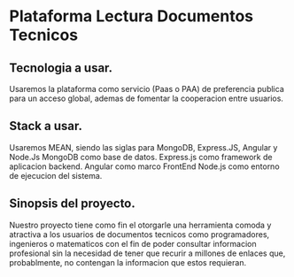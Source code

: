 # Plataforma Lectura Documentos Tecnicos

## Tecnologia a usar.
Usaremos la plataforma como servicio (Paas o PAA) de preferencia publica para un
acceso global, ademas de fomentar la cooperacion entre usuarios.

## Stack a usar.
Usaremos MEAN, siendo las siglas para MongoDB, Express.JS, Angular y Node.Js
MongoDB como base de datos.
Express.js como framework de aplicacion backend.
Angular como marco FrontEnd
Node.js como entorno de ejecucion del sistema.

## Sinopsis del proyecto.
Nuestro proyecto tiene como fin el otorgarle una herramienta comoda y atractiva
a los usuarios de documentos tecnicos como programadores, ingenieros o 
matematicos con el fin de poder consultar informacion profesional sin la necesidad
de tener que recurir a millones de enlaces que, probablmente, no contengan la
informacion que estos requieran.
